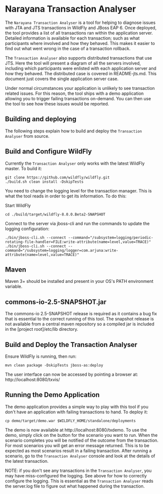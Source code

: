 # Narayana Transaction Analyser

The `Narayana Transaction Analyser` is a tool for helping to diagnose issues with JTA and JTS transactions in WildFly
and JBoss EAP 6. Once deployed, the tool provides a list of all transactions ran within the application server. Detailed
information is available for each transaction; such as what participants where involved and how they behaved. This makes
it easier to find out what went wrong in the case of a transaction rollback.

The `Transaction Analyser` also supports distributed transactions that use JTS. Here the tool will present a diagram of
all the servers involved, including which participants were enlisted with each application server and how they behaved. The distributed
case is covered in README-jts.md. This document just covers the single application server case.

Under normal circumstances your application is unlikely to see transaction related issues. For this reason, the tool ships
with a demo application allowing you to trigger failing transactions on-demand. You can then use the tool to see how
these issues would be reported.


## Building and deploying

The following steps explain how to build and deploy the `Transaction Analyser` from source.

## Build and Configure WildFly

Currently the `Transaction Analyser` only works with the latest WildFly master. To build it:

    git clone https://github.com/wildfly/wildfly.git
    ./build.sh clean install -DskipTests

You need to change the logging level for the transaction manager. This is what the tool reads in order to get its information. To do this:

Start WildFly

    cd ./build/target/wildfly-8.0.0.Beta2-SNAPSHOT

Connect to the server via jboss-cli and run the commands to update the logging configuration:

    ./bin/jboss-cli.sh --connect --command="/subsystem=logging/periodic-rotating-file-handler=FILE:write-attribute(name=level,value=TRACE)"
    ./bin/jboss-cli.sh --connect --command="/subsystem=logging/logger=com.arjuna:write-attribute(name=level,value=TRACE)"


## Maven

Maven 3+ should be installed and present in your OS's PATH environment variable.

## commons-io-2.5-SNAPSHOT.jar

The commons-io 2.5-SNAPSHOT release is required as it contains a bug fix that is essential to the correct running of this tool.
The snapshot release is not available from a central maven repository so a compiled jar is included in the [project root]/etc/lib directory.

## Build and Deploy the Transaction Analyser
Ensure WildFly is running, then run:

    mvn clean package -DskipTests jboss-as:deploy

The user interface can now be accessed by pointing a browser at: http://localhost:8080/txvis/


## Running the Demo Application
The demo application provides a simple way to play with this tool if you don't have an application with failing transactions to hand. To deploy it:

    cp demo/target/demo.war $WILDFLY_HOME/standalone/deployments

The demo is now available at http://localhost:8080/txdemo. To use the demo, simply click on the button for the scenario you want to run. When the scenario
completes you will be notified of the outcome from the transaction. For most scenarios you will get an error message returned. This is to be expected
as most scenarios result in a failing transaction. After running a scenario, go to the `Transaction Analyser` console and look at the details of the
latest transaction.

NOTE: if you don't see any transactions in the `Transaction Analyser`, you may have miss-configured the logging. See above for how to correctly configure the logging.
This is essential as the `Transaction Analyser` reads the server.log file to figure out what happened during the transaction.
